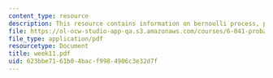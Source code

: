 ```yaml
---
content_type: resource
description: This resource contains information on bernoulli process, poisson process.
file: https://ol-ocw-studio-app-qa.s3.amazonaws.com/courses/6-041-probabilistic-systems-analysis-and-applied-probability-spring-2006/623bbe7161b04bacf9984906c3e32d7f_week11.pdf
file_type: application/pdf
resourcetype: Document
title: week11.pdf
uid: 623bbe71-61b0-4bac-f998-4906c3e32d7f
---
```

